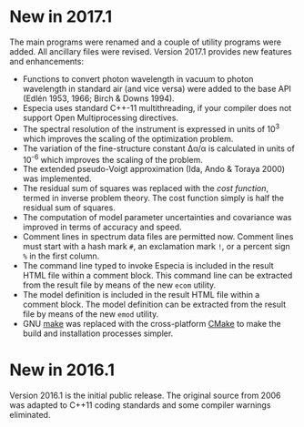 # New in 2017.1

The main programs were renamed and a couple of utility programs were
added. All ancillary files were revised. Version 2017.1 provides new
features and enhancements:

* Functions to convert photon wavelength in vacuum to photon wavelength
in standard air (and vice versa) were added to the base API (Edlén 1953,
1966; Birch & Downs 1994).
* Especia uses standard C++-11 multithreading, if your compiler does
not support Open Multiprocessing directives.
* The spectral resolution of the instrument is expressed in units of
10<sup>3</sup> which improves the scaling of the optimization problem.
* The variation of the fine-structure constant Δα/α is calculated in
units of 10<sup>-6</sup> which improves the scaling of the problem.
* The extended pseudo-Voigt approximation (Ida, Ando &
Toraya 2000) was implemented.
* The residual sum of squares was replaced with the *cost function*,
termed in inverse problem theory. The cost function simply is half the
residual sum of squares.
* The computation of model parameter uncertainties and covariance was
improved in terms of accuracy and speed.
* Comment lines in spectrum data files are permitted now. Comment lines
must start with a hash mark `#`, an exclamation mark `!`, or a percent
sign `%` in the first column.
* The command line typed to invoke Especia is included in the result HTML
file within a comment block. This command line can be extracted from the
result file by means of the new `ecom` utility.
* The model definition is included in the result HTML file within a comment
block. The model definition can be extracted from the result file by means
of the new `emod` utility.
* GNU [make](https://www.gnu.org/software/make/) was replaced with the
cross-platform [CMake](https://cmake.org) to make the build and installation
processes simpler.

# New in 2016.1

Version 2016.1 is the initial public release. The original source from 2006
was adapted to C++11 coding standards and some compiler warnings eliminated.

